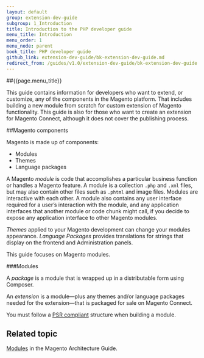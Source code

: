 ```yaml
---
layout: default
group: extension-dev-guide
subgroup: 1_Introduction
title: Introduction to the PHP developer guide
menu_title: Introduction
menu_order: 1
menu_node: parent
book_title: PHP developer guide
github_link: extension-dev-guide/bk-extension-dev-guide.md
redirect_from: /guides/v1.0/extension-dev-guide/bk-extension-dev-guide.html
---
```


##{{page.menu_title}}

This guide contains information for developers who want to extend, or customize, any of the components in the Magento platform. That includes building a new module from scratch for custom extension of Magento functionality. This guide is also for those who want to create an extension for Magento Connect, although it does not cover the publishing process.


##Magento components

Magento is made up of components:

* Modules
* Themes
* Language packages


A Magento *module* is code that accomplishes a particular business function or handles a Magento feature. A module is a collection `.php` and `.xml` files, but may also contain other files such as `.phtml` and image files. Modules are interactive with each other. A module also contains any user interface required for a user&#8217;s interaction with the module, and any application interfaces that another module or code chunk might call, if you decide to expose any application interface to other Magento modules.

*Themes* applied to your Magento development can change your modules appearance. 
*Language Packages* provides translations for strings that display on the frontend and Administration panels.

This guide focuses on Magento modules.


###Modules


A *package* is a module that is wrapped up in a distributable form using Composer.

An *extension* is a module&#8212;plus any themes and/or language packages needed for the extension&#8212;that is packaged for sale on Magento Connect.




<div class="bs-callout bs-callout-info" id="info">
<p>You must follow a <a href="http://www.php-fig.org/psr/psr-4/">PSR compliant</a> structure when building a module.</p>
</div>





<h2 id="m2arch-related">Related topic</h2>

<a href="{{ site.gdeurl }}architecture/modules/mod_intro.html">Modules</a> in the Magento Architecture Guide.
